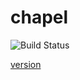# chapel

![Build Status](https://travis-ci.org/cyber-dojo-languages/chapel.svg?branch=master)

[version](./docker/version.txt)